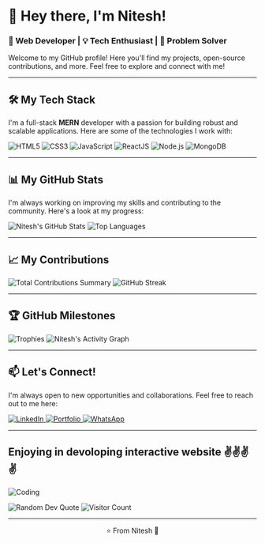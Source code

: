 # 👋 Hey there, I'm Nitesh!

### 🚀 Web Developer | 💡 Tech Enthusiast | 🎯 Problem Solver

Welcome to my GitHub profile! Here you'll find my projects, open-source contributions, and more. Feel free to explore and connect with me!

---

## 🛠 My Tech Stack

I'm a full-stack **MERN** developer with a passion for building robust and scalable applications. Here are some of the technologies I work with:

<p align="left">
  <img src="https://img.shields.io/badge/HTML5-E34F26?style=for-the-badge&logo=html5&logoColor=white" alt="HTML5" />
  <img src="https://img.shields.io/badge/CSS3-1572B6?style=for-the-badge&logo=css3&logoColor=white" alt="CSS3" />
  <img src="https://img.shields.io/badge/JavaScript-F7DF1E?style=for-the-badge&logo=javascript&logoColor=black" alt="JavaScript" />
  <img src="https://img.shields.io/badge/ReactJS-61DAFB?style=for-the-badge&logo=react&logoColor=black" alt="ReactJS" />
  <img src="https://img.shields.io/badge/Node.js-339933?style=for-the-badge&logo=node.js&logoColor=white" alt="Node.js" />
  <img src="https://img.shields.io/badge/MongoDB-4EA94B?style=for-the-badge&logo=mongodb&logoColor=white" alt="MongoDB" />
</p>

---

## 📊 My GitHub Stats

I'm always working on improving my skills and contributing to the community. Here's a look at my progress:

<p>
  <img src="https://github-readme-stats.vercel.app/api?username=nitesh7488&show_icons=true&theme=tokyonight&count_private=true&include_all_commits=true&cache_seconds=1800" alt="Nitesh's GitHub Stats" />
  <img src="https://github-readme-stats.vercel.app/api/top-langs/?username=nitesh7488&layout=compact&theme=tokyonight&cache_seconds=1800" alt="Top Languages" />
</p>

---

## 📈 My Contributions

<p>
  <img src="https://github-profile-summary-cards.vercel.app/api/cards/profile-details?username=nitesh7488&theme=tokyonight" alt="Total Contributions Summary" />
  <img src="https://github-readme-streak-stats.herokuapp.com?user=nitesh7488&theme=tokyonight&date_format=j%20M%5B%20Y%5D&count_private=true" alt="GitHub Streak" />
</p>

---

## 🏆 GitHub Milestones

<p>
  <img src="https://github-profile-trophy.vercel.app/?username=nitesh7488&theme=onedark&no-frame=true&row=1&column=6" alt="Trophies" />
  <img src="https://github-readme-activity-graph.vercel.app/graph?username=nitesh7488&theme=react-dark&hide_border=true&count_private=true&area=true&custom_title=My%20GitHub%20Contribution%20Graph" alt="Nitesh's Activity Graph" />
</p>

---

## 📫 Let's Connect!

I'm always open to new opportunities and collaborations. Feel free to reach out to me here:

<p align="left">
  <a href="https://www.linkedin.com/in/nitesh-kumar654/" target="_blank">
    <img src="https://img.shields.io/badge/LinkedIn-0077B5?style=for-the-badge&logo=linkedin&logoColor=white" alt="LinkedIn" />
  </a>
  <a href="https://niteshport.netlify.app/" target="_blank">
    <img src="https://img.shields.io/badge/Portfolio-000000?style=for-the-badge&logo=web&logoColor=white" alt="Portfolio" />
  </a>
  <a href="https://wa.me/919322203634" target="_blank">
    <img src="https://img.shields.io/badge/WhatsApp-25D366?style=for-the-badge&logo=whatsapp&logoColor=white" alt="WhatsApp" />
  </a>
</p>

---

## Enjoying in devoloping interactive website  ✌️✌️✌️✌️

![Coding](https://media.giphy.com/media/qgQUggAC3Pfv687qPC/giphy.gif)

<p>
  <img src="https://quotes-github-readme.vercel.app/api?type=horizontal&theme=tokyonight" alt="Random Dev Quote" />
  <img src="https://visitor-badge.laobi.icu/badge?page_id=nitesh7488.nitesh7488" alt="Visitor Count" />
</p>

---

<p align="center">⭐️ From Nitesh 🚀</p>
